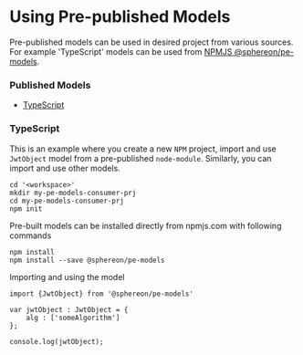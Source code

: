 # Using Pre-published Models

Pre-published models can be used in desired project from various sources. For example 'TypeScript' models can be used from [NPMJS @sphereon/pe-models](https://www.npmjs.com/package/@sphereon/pe-models).

### Published Models

* [TypeScript](#TypeScript)


### TypeScript

This is an example where you create a new `NPM` project, import and use `JwtObject` model from a pre-published `node-module`. Similarly, you can import and use other models.

```
cd '<workspace>'
mkdir my-pe-models-consumer-prj
cd my-pe-models-consumer-prj
npm init
```

Pre-built models can be installed directly from npmjs.com with following commands

```
npm install
npm install --save @sphereon/pe-models
```

Importing and using the model

```
import {JwtObject} from '@sphereon/pe-models'

var jwtObject : JwtObject = {
    alg : ['someAlgorithm']
};

console.log(jwtObject);
```
